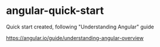# angular-quick-start
Quick start created, following "Understanding Angular" guide

https://angular.io/guide/understanding-angular-overview